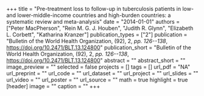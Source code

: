 +++
title = "Pre-treatment loss to follow-up in tuberculosis patients in low- and lower-middle-income countries and high-burden countries: a systematic review and meta-analysis"
date = "2014-01-01"
authors = ["Peter MacPherson", "Rein M. G. J. Houben", "Judith R. Glynn", "Elizabeth L. Corbett", "Katharina Kranzer"]
publication_types = ["2"]
publication = "Bulletin of the World Health Organization, (92), 2, _pp. 126--138_, https://doi.org/10.2471/BLT.13.124800"
publication_short = "Bulletin of the World Health Organization, (92), 2, _pp. 126--138_, https://doi.org/10.2471/BLT.13.124800"
abstract = ""
abstract_short = ""
image_preview = ""
selected = false
projects = []
tags = []
url_pdf = "NA"
url_preprint = ""
url_code = ""
url_dataset = ""
url_project = ""
url_slides = ""
url_video = ""
url_poster = ""
url_source = ""
math = true
highlight = true
[header]
image = ""
caption = ""
+++

